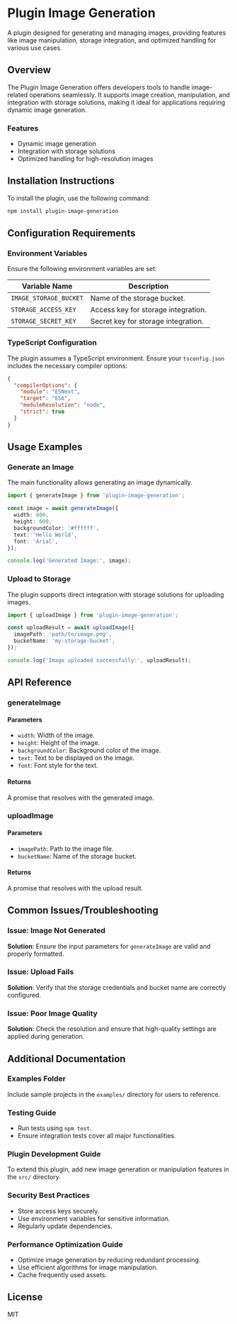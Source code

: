 # Plugin Image Generation

A plugin designed for generating and managing images, providing features like image manipulation, storage integration, and optimized handling for various use cases.

## Overview

The Plugin Image Generation offers developers tools to handle image-related operations seamlessly. It supports image creation, manipulation, and integration with storage solutions, making it ideal for applications requiring dynamic image generation.

### Features

- Dynamic image generation
- Integration with storage solutions
- Optimized handling for high-resolution images

## Installation Instructions

To install the plugin, use the following command:

```bash
npm install plugin-image-generation
```

## Configuration Requirements

### Environment Variables

Ensure the following environment variables are set:

| Variable Name          | Description                         |
| ---------------------- | ----------------------------------- |
| `IMAGE_STORAGE_BUCKET` | Name of the storage bucket.         |
| `STORAGE_ACCESS_KEY`   | Access key for storage integration. |
| `STORAGE_SECRET_KEY`   | Secret key for storage integration. |

### TypeScript Configuration

The plugin assumes a TypeScript environment. Ensure your `tsconfig.json` includes the necessary compiler options:

```json
{
  "compilerOptions": {
    "module": "ESNext",
    "target": "ES6",
    "moduleResolution": "node",
    "strict": true
  }
}
```

## Usage Examples

### Generate an Image

The main functionality allows generating an image dynamically.

```typescript
import { generateImage } from 'plugin-image-generation';

const image = await generateImage({
  width: 800,
  height: 600,
  backgroundColor: '#ffffff',
  text: 'Hello World',
  font: 'Arial',
});

console.log('Generated Image:', image);
```

### Upload to Storage

The plugin supports direct integration with storage solutions for uploading images.

```typescript
import { uploadImage } from 'plugin-image-generation';

const uploadResult = await uploadImage({
  imagePath: 'path/to/image.png',
  bucketName: 'my-storage-bucket',
});

console.log('Image uploaded successfully:', uploadResult);
```

## API Reference

### generateImage

#### Parameters

- `width`: Width of the image.
- `height`: Height of the image.
- `backgroundColor`: Background color of the image.
- `text`: Text to be displayed on the image.
- `font`: Font style for the text.

#### Returns

A promise that resolves with the generated image.

### uploadImage

#### Parameters

- `imagePath`: Path to the image file.
- `bucketName`: Name of the storage bucket.

#### Returns

A promise that resolves with the upload result.

## Common Issues/Troubleshooting

### Issue: Image Not Generated

**Solution**: Ensure the input parameters for `generateImage` are valid and properly formatted.

### Issue: Upload Fails

**Solution**: Verify that the storage credentials and bucket name are correctly configured.

### Issue: Poor Image Quality

**Solution**: Check the resolution and ensure that high-quality settings are applied during generation.

## Additional Documentation

### Examples Folder

Include sample projects in the `examples/` directory for users to reference.

### Testing Guide

- Run tests using `npm test`.
- Ensure integration tests cover all major functionalities.

### Plugin Development Guide

To extend this plugin, add new image generation or manipulation features in the `src/` directory.

### Security Best Practices

- Store access keys securely.
- Use environment variables for sensitive information.
- Regularly update dependencies.

### Performance Optimization Guide

- Optimize image generation by reducing redundant processing.
- Use efficient algorithms for image manipulation.
- Cache frequently used assets.

## License

MIT
